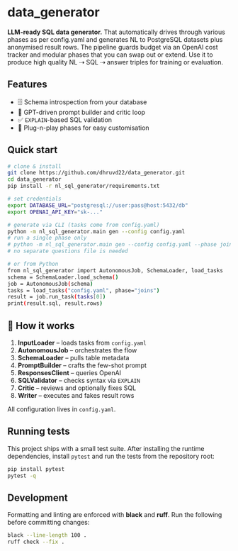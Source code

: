 # data_generator

**LLM-ready SQL data generator.** That automatically drives through various phases as per config.yaml and generates NL to PostgreSQL datasets plus anonymised result rows. The pipeline guards budget via an
OpenAI cost tracker and modular phases that you can swap out or extend. Use it
to produce high quality NL ⇢ SQL ⇢ answer triples for training or evaluation.

## Features

* 🗄️ Schema introspection from your database
* 🤖 GPT-driven prompt builder and critic loop
* ✅ `EXPLAIN`-based SQL validation
* 🔌 Plug-n-play phases for easy customisation

## Quick start

```bash
# clone & install
git clone https://github.com/dhruvd22/data_generator.git
cd data_generator
pip install -r nl_sql_generator/requirements.txt

# set credentials
export DATABASE_URL="postgresql://user:pass@host:5432/db"
export OPENAI_API_KEY="sk-..."

# generate via CLI (tasks come from config.yaml)
python -m nl_sql_generator.main gen --config config.yaml
# run a single phase only
# python -m nl_sql_generator.main gen --config config.yaml --phase joins
# no separate questions file is needed

# or from Python
from nl_sql_generator import AutonomousJob, SchemaLoader, load_tasks
schema = SchemaLoader.load_schema()
job = AutonomousJob(schema)
tasks = load_tasks("config.yaml", phase="joins")
result = job.run_task(tasks[0])
print(result.sql, result.rows)
```

## 🔌 How it works

1. **InputLoader** – loads tasks from `config.yaml`
2. **AutonomousJob** – orchestrates the flow
3. **SchemaLoader** – pulls table metadata
4. **PromptBuilder** – crafts the few-shot prompt
5. **ResponsesClient** – queries OpenAI
6. **SQLValidator** – checks syntax via `EXPLAIN`
7. **Critic** – reviews and optionally fixes SQL
8. **Writer** – executes and fakes result rows

All configuration lives in `config.yaml`.

## Running tests

This project ships with a small test suite. After installing the runtime
dependencies, install ``pytest`` and run the tests from the repository root:

```bash
pip install pytest
pytest -q
```

## Development

Formatting and linting are enforced with **black** and **ruff**. Run the
following before committing changes:

```bash
black --line-length 100 .
ruff check --fix .
```
